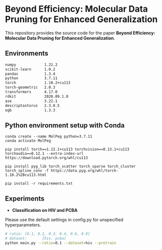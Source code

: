 # Beyond Efficiency: Molecular Data Pruning for Enhanced Generalization

This repository provides the source code for the paper **Beyond Efficiency: Molecular Data Pruning for Enhanced Generalization**.

## Environments

```markdown
numpy             1.21.2
scikit-learn      1.0.2
pandas            1.3.4
python            3.7.11
torch             1.10.2+cu113
torch-geometric   2.0.3
transformers      4.17.0
rdkit             2020.09.1.0
ase               3.22.1
descriptastorus   2.3.0.5
ogb               1.3.3
```

## Python environment setup with Conda

```shell
conda create --name MolPeg python=3.7.11
conda activate MolPeg

pip install torch==1.12.1+cu113 torchvision==0.13.1+cu113 torchaudio==0.12.1 --extra-index-url https://download.pytorch.org/whl/cu113

pip install pyg_lib torch_scatter torch_sparse torch_cluster torch_spline_conv -f https://data.pyg.org/whl/torch-1.10.2%2Bcu113.html

pip install -r requirements.txt
```



## Experiments 

- **Classification on HIV and PCBA**

Please use the default settings in config.py for unspecified hyperparameters.

```bash
# ratio: [0.1, 0.2, 0.3, 0.4, 0.6, 0.8]
# dataset:       [hiv, pcba]
python main.py --ratio=0.1 --dataset=hiv --pretrain
```
